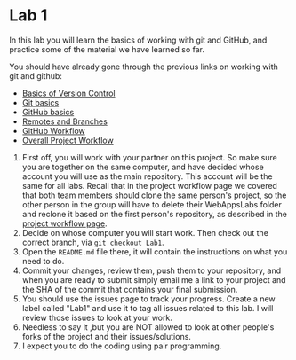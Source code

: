 # Lab 1

In this lab you will learn the basics of working with git and GitHub, and practice some of the material we have learned so far.

You should have already gone through the previous links on working with git and github:

- [Basics of Version Control](../notes/git_version_control.md)
- [Git basics](../notes/git_basics.md)
- [GitHub basics](../notes/github_basics.md)
- [Remotes and Branches](../notes/git_remotes_branches.md)
- [GitHub Workflow](../notes/github_workflow.md)
- [Overall Project Workflow](../notes/project_workflow.md)


1. First off, you will work with your partner on this project. So make sure you are together on the same computer, and have decided whose account you will use as the main repository. This account will be the same for all labs. Recall that in the project workflow page we covered that both team members should clone the same person's project, so the other person in the group will have to delete their WebAppsLabs folder and reclone it based on the first person's repository, as described in the [project workflow page](../notes/project_workflow.md).
2. Decide on whose computer you will start work. Then check out the correct branch, via `git checkout Lab1`.
3. Open the `README.md` file there, it will contain the instructions on what you need to do.
4. Commit your changes, review them, push them to your repository, and when you are ready to submit simply email me a link to your project and the SHA of the commit that contains your final submission.
5. You should use the issues page to track your progress. Create a new label called "Lab1" and use it to tag all issues related to this lab. I will review those issues to look at your work.
6. Needless to say it ,but you are NOT allowed to look at other people's forks of the project and their issues/solutions.
7. I expect you to do the coding using pair programming.
